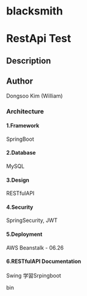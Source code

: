 # blacksmith
<h1>RestApi Test</h1>
<h2>Description</h2>
<h2>Author</h2>
Dongsoo Kim (William)

### Architecture
#### 1.Framework
SpringBoot
#### 2.Database
MySQL
#### 3.Design
RESTfulAPI
#### 4.Security
SpringSecurity, JWT
#### 5.Deployment
AWS Beanstalk - 06.26
#### 6.RESTfulAPI Documentation
Swing 
学習Srpingboot


bin
